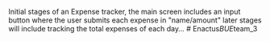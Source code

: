 Initial stages of an Expense tracker, the main screen includes an input button where the user submits each expense in "name/amount" later stages will include tracking the total expenses of each day…
#   E n a c t u s _ B U E _ t e a m _ 3  
 